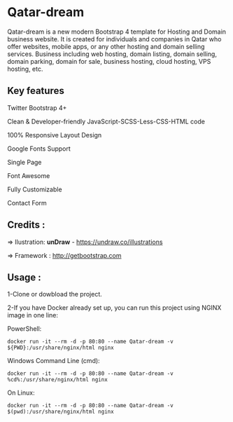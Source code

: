 # Qatar-dream
Qatar-dream is a new modern Bootstrap 4 template for Hosting and Domain business website. It is created for individuals and companies in Qatar who offer websites, mobile apps, or any other hosting and domain selling services. Business including web hosting, domain listing, domain selling, domain parking, domain for sale, business hosting, cloud hosting, VPS hosting, etc.

Key features
-------------
Twitter Bootstrap 4+

Clean & Developer-friendly JavaScript-SCSS-Less-CSS-HTML code

100% Responsive Layout Design 

Google Fonts Support

Single Page

Font Awesome 

Fully Customizable

Contact Form


Credits :
-------
=> Ilustration: **unDraw** - https://undraw.co/illustrations 

=> Framework : http://getbootstrap.com



Usage :
-------
1-Clone or dowbload the project.

2-If you have Docker already set up, you can run this project using NGINX image in one line:

PowerShell:

``` docker run -it --rm -d -p 80:80 --name Qatar-dream -v ${PWD}:/usr/share/nginx/html nginx ```

Windows Command Line (cmd):

``` docker run -it --rm -d -p 80:80 --name Qatar-dream -v %cd%:/usr/share/nginx/html nginx ```

On Linux:

``` docker run -it --rm -d -p 80:80 --name Qatar-dream -v $(pwd):/usr/share/nginx/html nginx ```
